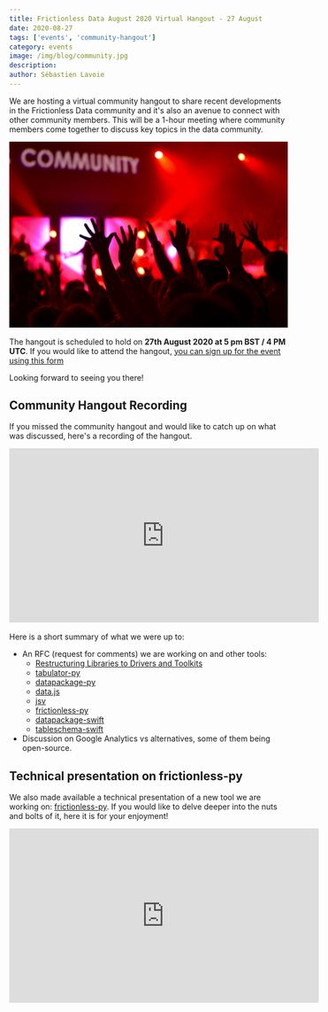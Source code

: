 ```yaml
---
title: Frictionless Data August 2020 Virtual Hangout - 27 August
date: 2020-08-27
tags: ['events', 'community-hangout']
category: events
image: /img/blog/community.jpg
description:
author: Sébastien Lavoie
---
```


We are hosting a virtual community hangout to share recent developments in the Frictionless Data community and it's also an avenue to connect with other community members. This will be a 1-hour meeting where community members come together to discuss key topics in the data community.

![Photo by Perry Grone on Unsplash](/img/blog/community.jpg)

The hangout is scheduled to hold on **27th August 2020 at 5 pm BST / 4 PM UTC**. If you would like to attend the hangout, [you can sign up for the event using this form](https://forms.gle/3wEGBy2q4Q6pdNfK8)

Looking forward to seeing you there!


## Community Hangout Recording

If you missed the community hangout and would like to catch up on what was discussed, here's a recording of the hangout.

<iframe width="560" height="315" src="https://www.youtube.com/embed/HezM-DPB2v4" frameborder="0" allow="accelerometer; autoplay; encrypted-media; gyroscope; picture-in-picture" allowfullscreen></iframe>

Here is a short summary of what we were up to:

- An RFC (request for comments) we are working on and other tools:
  - [Restructuring Libraries to Drivers and Toolkits](https://github.com/frictionlessdata/project/blob/master/rfcs/0006-software-structure.md)
  - [tabulator-py](https://github.com/frictionlessdata/tabulator-py)
  - [datapackage-py](https://github.com/frictionlessdata/datapackage-py)
  - [data.js](https://github.com/datopian/data.js)
  - [jsv](https://github.com/datopian/jsv)
  - [frictionless-py](https://github.com/frictionlessdata/frictionless-py)
  - [datapackage-swift](https://github.com/frictionlessdata/datapackage-swift)
  - [tableschema-swift](https://github.com/frictionlessdata/tableschema-swift)
- Discussion on Google Analytics vs alternatives, some of them being open-source.

## Technical presentation on frictionless-py

We also made available a technical presentation of a new tool we are working on: [frictionless-py](https://github.com/frictionlessdata/frictionless-py). If you would like to delve deeper into the nuts and bolts of it, here it is for your enjoyment!

<iframe width="560" height="315" src="https://www.youtube.com/embed/VPnC8cc6ly0" frameborder="0" allow="accelerometer; autoplay; encrypted-media; gyroscope; picture-in-picture" allowfullscreen></iframe>
